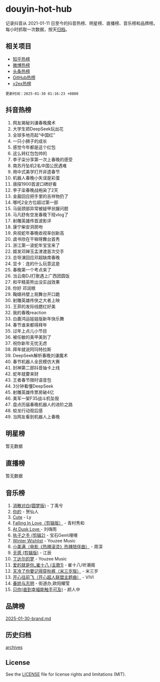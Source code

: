 # douyin-hot-hub

记录抖音从 2021-01-11 日至今的抖音热榜、明星榜、直播榜、音乐榜和品牌榜。每小时抓取一次数据，按天[归档](archives)。

## 相关项目

- [知乎热榜](https://github.com/lonnyzhang423/zhihu-hot-hub)
- [微博热榜](https://github.com/lonnyzhang423/weibo-hot-hub)
- [头条热榜](https://github.com/lonnyzhang423/toutiao-hot-hub)
- [GitHub热榜](https://github.com/lonnyzhang423/github-hot-hub)
- [v2ex热榜](https://github.com/lonnyzhang423/v2ex-hot-hub)


`更新时间：2025-01-30 01:16:23 +0800`

## 抖音热榜

1. 网友揭秘刘谦春晚魔术
1. 大学生把DeepSeek玩出花
1. 全球多地亮起“中国红”
1. 一只小狮子的成长
1. 感觉今年都是这个红包
1. 这么转红包包帅的
1. 李子柒分享第一次上春晚的感受
1. 南苏丹坠机2名中国公民遇难
1. 用中式美学打开非遗春节
1. 机器人春晚小失误是彩蛋
1. 唐探1900首波口碑好看
1. 李子柒春晚战袍染了2天
1. 金晨回应把手里的吉祥物扔了
1. 哪吒2全方位超过第一部
1. 马丽颈部异常被疑甲状腺问题
1. 马凡舒有空发春晚下班vlog了
1. 射雕英雄传首波影评
1. 康宁柴安洞房吻
1. 央视蛇年春晚收视率创新高
1. 虞书欣在干嘛呀舞台首秀
1. 浙江第一波蛇年宝宝来了
1. 姬发邓婵玉孟津渡首次交手
1. 总导演回应邓超缺席春晚
1. 显卡：连的什么玩意这是
1. 春晚第一个考点来了
1. 当云南DJ打歌遇上广西团圆饭
1. 和平精英熊出没实战效果
1. 你好 邓润根
1. 鞠婧祎壁上观舞台开口跪
1. 射雕英雄传侠之大者上映
1. 王菲的发际线腮红好美
1. 我的春晚reaction
1. 白鹿鸿运娃娃版新年快乐舞
1. 春节谁来都得拜年
1. 过年上点儿小节目
1. 被任敏的美甲美到了
1. 祝你新年无忧无虑
1. 拜年就说阿玛特拉斯
1. DeepSeek解析春晚刘谦魔术
1. 春节机器人全民模仿大赛
1. 封神第二部抖音抽卡上线
1. 蛇年就要来财
1. 王者春节限时语音包
1. 3分钟看懂DeepSeek
1. 射雕英雄传票房破4亿
1. 美军一架F35战斗机坠毁
1. 盘点历届春晚机器人的进阶之路
1. 蛟龙行动观后感
1. 当网友看到机器人上春晚

## 明星榜

暂无数据

## 直播榜

暂无数据

## 音乐榜

1. [消散对白(圆梦版)](https://sf5-hl-cdn-tos.douyinstatic.com/obj/tos-cn-ve-2774/og4jB5I5IizzoZVAAAzWgBMAsMDWoArfwBOiFs) - 丁禹兮
1. [你的](https://sf5-hl-cdn-tos.douyinstatic.com/obj/tos-cn-ve-2774/oYuIeKf42jB7sEV6B2upMdpYAgfrQWj0FeRegh) - 贺仙人
1. [Cute](https://sf5-hl-cdn-tos.douyinstatic.com/obj/tos-cn-ve-2774/o4IbIzHWKAAB4wsS5qMBRiiAlEBGTpQRNfFvuo) - Ly
1. [Falling In Love（剪辑版）](https://sf5-hl-cdn-tos.douyinstatic.com/obj/tos-cn-ve-2774/o8ajpA8zzgBPahbBIO8AcKGBLJezFCRd1wfP9f) - 青村秀和
1. [ At Dusk  Love ](https://sf5-hl-cdn-tos.douyinstatic.com/obj/tos-cn-ve-2774/o8CrpCf5CaYgI4ZrtQgMQAFEfuGqNnRSDQAPBc) - 刘嗨雨
1. [执子之手 (剪辑2)](https://sf5-hl-cdn-tos.douyinstatic.com/obj/tos-cn-ve-2774/oUoZLQjCc31XzqsBnBQUNgeKtYPBcgbFDwtfcu) - 宝石Gem\哩哩
1. [Winter Wishlist](https://sf5-hl-cdn-tos.douyinstatic.com/obj/tos-cn-ve-2774/oIIgUOeamCFCVAzxN6MFRLIBlLGpUqQxeeHrLE) - Youzee Music
1. [小美满（电影《热辣滚烫》热辣陪伴曲）](https://sf5-hl-cdn-tos.douyinstatic.com/obj/tos-cn-ve-2774/o0GAn2lSgfZIDUgtevCGDQYnFg4CwnrBaxbTZL) - 周深
1. [无感 (剪辑版)](https://sf5-hl-cdn-tos.douyinstatic.com/obj/tos-cn-ve-2774/o0eIsUzJBDlQaQFC5OFlgbMEZC1TFYBftOBn6p) - 江辰
1. [丁达尔的梦](https://sf5-hl-cdn-tos.douyinstatic.com/obj/tos-cn-ve-2774/oMU3WirUZBVQkAC9ccG5P2IQirziZM2RTInUY) - Youzee Music
1. [爱的就是你_崔十八 (主歌1)](https://sf5-hl-cdn-tos.douyinstatic.com/obj/tos-cn-ve-2774/oI5BO5DhFZ6UTcNCnZaOCBLtZ7WIMQGfgnXf5E) - 崔十八/听潮阁
1. [天冷了你要记得穿秋裤（米三岁版）](https://sf5-hl-cdn-tos.douyinstatic.com/obj/tos-cn-ve-2774/oQlIwVIDWiZ6BQilAorS7MA0AgCkQDvcZAdm1) - 米三岁
1. [开心往前飞（开心超人联盟主题曲）](https://sf3-cdn-tos.douyinstatic.com/obj/tos-cn-ve-2774/9d8fb7c82cf1421fb93a9fe925275e0a) - VIVI
1. [春娇与志明](https://sf3-cdn-tos.douyinstatic.com/obj/tos-cn-ve-2774/e530d8fceb7044b39707d7f9ff54add1) - 街道办,欧阳耀莹
1. [只你(直到幸福能触手可及)](https://sf5-hl-cdn-tos.douyinstatic.com/obj/tos-cn-ve-2774/o0lBkRDzFTeaVSUz3ZZSCBVtZ5DIMQGfgmEAuE) - 颜人中

## 品牌榜

[2025-01-30-brand.md](archives/2025-01-30-brand.md)

## 历史归档

[archives](archives)

## License

See the [LICENSE](LICENSE) file for license rights and limitations (MIT).
